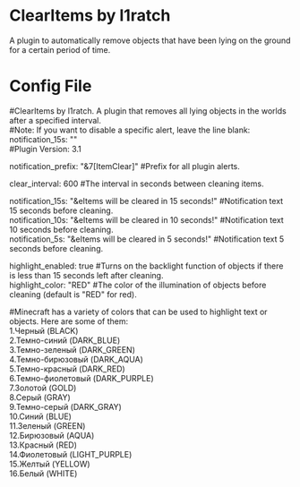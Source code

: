 # ClearItems by l1ratch
A plugin to automatically remove objects that have been lying on the ground <br>
for a certain period of time.

# Config File
#ClearItems by l1ratch. A plugin that removes all lying objects in the worlds after a specified interval.<br>
#Note: If you want to disable a specific alert, leave the line blank: notification_15s: ""<br>
#Plugin Version: 3.1<br>

notification_prefix: "&7[ItemClear]" #Prefix for all plugin alerts.<br>

clear_interval: 600 #The interval in seconds between cleaning items.<br>

notification_15s: "&eItems will be cleared in 15 seconds!" #Notification text 15 seconds before cleaning.<br>
notification_10s: "&eItems will be cleared in 10 seconds!" #Notification text 10 seconds before cleaning.<br>
notification_5s: "&eItems will be cleared in 5 seconds!" #Notification text 5 seconds before cleaning.<br>

highlight_enabled: true #Turns on the backlight function of objects if there is less than 15 seconds left after cleaning.<br>
highlight_color: "RED" #The color of the illumination of objects before cleaning (default is "RED" for red).<br>

#Minecraft has a variety of colors that can be used to highlight text or objects. Here are some of them:<br>
  1.Черный (BLACK)<br>
  2.Темно-синий (DARK_BLUE)<br>
  3.Темно-зеленый (DARK_GREEN)<br>
  4.Темно-бирюзовый (DARK_AQUA)<br>
  5.Темно-красный (DARK_RED)<br>
  6.Темно-фиолетовый (DARK_PURPLE)<br>
  7.Золотой (GOLD)<br>
  8.Серый (GRAY)<br>
  9.Темно-серый (DARK_GRAY)<br>
  10.Синий (BLUE)<br>
  11.Зеленый (GREEN)<br>
  12.Бирюзовый (AQUA)<br>
  13.Красный (RED)<br>
  14.Фиолетовый (LIGHT_PURPLE)<br>
  15.Желтый (YELLOW)<br>
  16.Белый (WHITE)<br>
